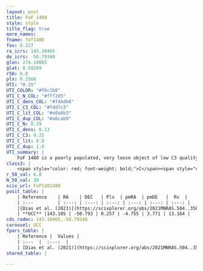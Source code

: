 ```yaml
---
layout: post
title: FoF 1480
style: style
title_flag: true
more_names: 
fname: fof1480
fov: 0.227
ra_icrs: 143.10465
de_icrs: -50.79348
glon: 274.10085
glat: 0.58269
r50: 6.8
plx: 0.2566
UTI: "0.15"
UTI_COLOR: "#f6c1b8"
UTI_C_N_COL: "#fff2d5"
UTI_C_dens_COL: "#f4bdb6"
UTI_C_C3_COL: "#fdd7c3"
UTI_C_lit_COL: "#e0a6b3"
UTI_C_dup_COL: "#a6cab9"
UTI_C_N: 0.39
UTI_C_dens: 0.13
UTI_C_C3: 0.25
UTI_C_lit: 0.0
UTI_C_dup: 1.0
UTI_summary: |
    FoF 1480 is a poorly populated, very loose object of low C3 quality. It is rarely studied in the literature.
class3: |
    <span style="color: red; font-weight: bold;">C</span><span style="color: red; font-weight: bold;">C</span>
r_50_val: 6.8
N_50_val: 39
scix_url: FoF%201480
posit_table: |
    | Reference    | RA    | DEC   | Plx  | pmRA  | pmDE   |  Rv  |
    | :---         | :---: | :---: | :---: | :---: | :---: | :---: |
    |[Dias et al. (2021)](https://scixplorer.org/abs/2021MNRAS.504..356D) | 143.162 | -50.837 | 0.241 | -4.759 | 3.774 | -- |
    | **UCC** |143.105 | -50.793 | 0.257 | -4.755 | 3.771 | 13.164 | 
cds_radec: 143.10465,-50.79348
carousel: UCC
fpars_table: |
    | Reference |  Values |
    | :---  |  :---:  |
    | [Dias et al. (2021)](https://scixplorer.org/abs/2021MNRAS.504..356D) | `Av=2.557, Dist=3516, logage=7.075, [Fe/H]=0.099` |
shared_table: |
    
---
```

